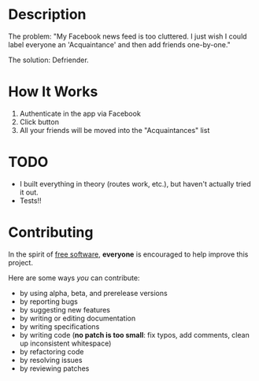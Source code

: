 # Description

The problem: "My Facebook news feed is too cluttered. I just wish I could label everyone an 'Acquaintance' and then add friends one-by-one."

The solution: Defriender.

# How It Works

1. Authenticate in the app via Facebook
2. Click button
3. All your friends will be moved into the "Acquaintances" list

# TODO

* I built everything in theory (routes work, etc.), but haven't actually tried it out.
* Tests!!

# Contributing

In the spirit of [free software](http://www.fsf.org/licensing/essays/free-sw.html), **everyone** is encouraged to help improve this project.

Here are some ways *you* can contribute:

* by using alpha, beta, and prerelease versions
* by reporting bugs
* by suggesting new features
* by writing or editing documentation
* by writing specifications
* by writing code (**no patch is too small**: fix typos, add comments, clean up inconsistent whitespace)
* by refactoring code
* by resolving issues
* by reviewing patches